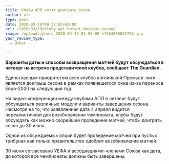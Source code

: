 ```yaml
---
title: Клубы АПЛ хотят доиграть сезон
author: xfr
type: post
date: 2020-03-19T09:37:02+00:00
url: /2020/03/19/kluby-apl-hotyat-doigrat-sezon/
image: /uploads/photo_2020-03-19_01-55-09-e1584610615786.jpg
yasr_review_type:
  - Other

---
```

**Варианты даты и способы возвращения матчей будут обсуждаться в четверг на встрече представителей клубов, сообщает The Guardian.**

Единогласным приоритетом всех клубов английской Премьер-лиги является доигрыш сезона в рамках появившегося окна из-за переноса Евро-2020 на следующий год.

На видео-конференции между клубами АПЛ в четверг будут обсуждаться различные модели и варианты завершения сезона. Несмотря на то, что заявляенная дата 4 апреля видится нереалистичной для возобновления чемпионата, клубы будут обсуждать как можно скорейшее проведение матчей, чтобы доиграть сезон до 30 июня.

Одной из обсуждаемых опций будет проведение матчей при пустых трибунах как только правительство одобрит возобновление матчей.

30 июня согласовано УЕФА и ассоциациями-членами Союза как дата, до которой все чемпионаты должны быть завершены.